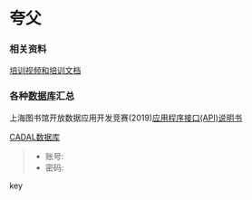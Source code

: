 # 夸父

### 相关资料
[培训视频和培训文档](http://opendata.library.sh.cn/docs/)

### 各种[数据库](http://opendata.library.sh.cn/opendata/)汇总

上海图书馆开放数据应用开发竞赛(2019)[应用程序接口(API)说明书](http://data.library.sh.cn/res/doc/api_2019.pdf)

[CADAL数据库](http://www.cadal.zju.edu.cn/index)
>* 账号: 
>* 密码: 

key
> 
